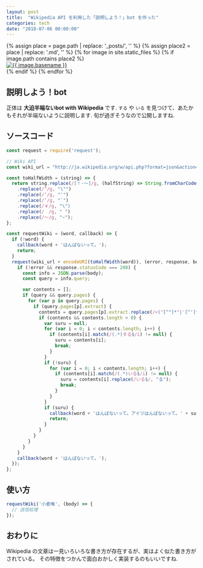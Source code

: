 ```yaml
---
layout: post
title:  "Wikipedia API を利用した「説明しよう！」bot を作った"
categories: tech
date: "2018-07-06 00:00:00"
---
```


<div class="trim">
{% assign place = page.path | replace: '_posts/', '' %}
{% assign place2 = place | replace: '.md', '' %}
{% for image in site.static_files %}
  {% if image.path contains place2 %}
    <div class="trim__item">
      <a href="{{ site.url }}{{ image.path }}">
        <img class="one" src="{{ site.url }}{{ image.path }}" alt="{{ image.basename }}">
      </a>
    </div>
  {% endif %}
{% endfor %}
</div>

## 説明しよう！bot

正体は **大迫半端ないbot with Wikipedia** です.
`する` や `いる` を見つけて、あたかもそれが半端ないように説明します.
旬が過ぎそうなので公開しますね.

## ソースコード

```js
const request = require('request');

// Wiki API
const wiki_url = "http://ja.wikipedia.org/w/api.php?format=json&action=query&prop=extracts&titles=";

const toHalfWidth = (string) => {
  return string.replace(/[！-～]/g, (halfString) => String.fromCharCode(halfString.charCodeAt(0) - 0xFEE0))
    .replace(/”/g, "\"")
    .replace(/’/g, "'")
    .replace(/‘/g, "`")
    .replace(/￥/g, "\")
    .replace(/　/g, " ")
    .replace(/〜/g, "~");
};

const requestWiki = (word, callback) => {
  if (!word) {
    callback(word + 'はんぱないって。');
    return;
  }
  request(wiki_url + encodeURI(toHalfWidth(word)), (error, response, body) => {
    if (!error && response.statusCode === 200) {
      const info = JSON.parse(body);
      const query = info.query;

      var contents = [];
      if (query && query.pages) {
        for (var p in query.pages) {
          if (query.pages[p].extract) {
            contents = query.pages[p].extract.replace(/<("[^"]*"|'[^']*'|[^'">])*>/g,'').split('。');
            if (contents && contents.length > 0) {
              var suru = null;
              for (var i = 0; i < contents.length; i++) {
                if (contents[i].match(/(.*)する$/i) != null) {
                  suru = contents[i];
                  break;
                }
              }
              if (!suru) {
                for (var i = 0; i < contents.length; i++) {
                  if (contents[i].match(/(.*)いる$/i) != null) {
                    suru = contents[i].replace(/いる$/, "る");
                    break;
                  }
                }
              }
              if (suru) {
                callback(word + 'はんぱないって。アイツはんぱないって。' + suru.replace('\n', '') + 'もん。そんなん出来ひんやん、普通。');
                return;
              }
            }
          }
        }
      }
    }
    callback(word + 'はんぱないって。');
  });
};
```

## 使い方

```js
requestWiki('小倉唯', (body) => {
  // 送信処理
});
```

## おわりに

Wikipedia の文章は一見いろいろな書き方が存在するが、実はよく似た書き方がされている。
その特徴をつかんで面白おかしく実装するのもいいですね.
